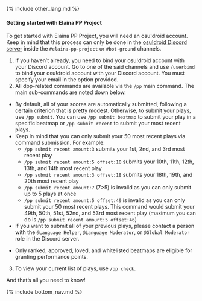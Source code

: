{% include other_lang.md %}

#### Getting started with Elaina PP Project

To get started with Elaina PP Project, you will need an osu!droid account.
Keep in mind that this process can only be done in the [osu!droid Discord server](https://discord.gg/nyD92cE) inside the `#elaina-pp-project` or `#bot-ground` channels.

1. If you haven’t already, you need to bind your osu!droid account with your Discord account. Go to one of the said channels and use `/userbind` to bind your osu!droid account with your Discord account. You must specify your email in the option provided.
2. All dpp-related commands are available via the `/pp` main command. The main sub-commands are noted down below.
- By default, all of your scores are automatically submitted, following a certain criterion that is pretty modest. Otherwise, to submit your plays, use `/pp submit`. You can use `/pp submit beatmap` to submit your play in a specific beatmap or `/pp submit recent` to submit your most recent plays.
- Keep in mind that you can only submit your 50 most recent plays via command submission. For example:
    - `/pp submit recent amount:3` submits your 1st, 2nd, and 3rd most recent play
    - `/pp submit recent amount:5 offset:10` submits your 10th, 11th, 12th, 13th, and 14th most recent play
    - `/pp submit recent amount:3 offset:18` submits your 18th, 19th, and 20th most recent play
    - `/pp submit recent amount:7` (7>5) is invalid as you can only submit up to 5 plays at once
    - `/pp submit recent amount:5 offset:49` is invalid as you can only submit your 50 most recent plays. This command would submit your 49th, 50th, 51st, 52nd, and 53rd most recent play (maximum you can do is `/pp submit recent amount:5 offset:46`)
- If you want to submit all of your previous plays, please contact a person with the `@Language Helper`, `@Language Moderator`, or `@Global Moderator` role in the Discord server.
<!-- TODO: link to "what is whitelist?" guide -->
- Only ranked, approved, loved, and whitelisted beatmaps are eligible for granting performance points.
3. To view your current list of plays, use `/pp check`.

And that’s all you need to know!

<!-- Don't touch this part thank you -->
{% include bottom_nav.md %}